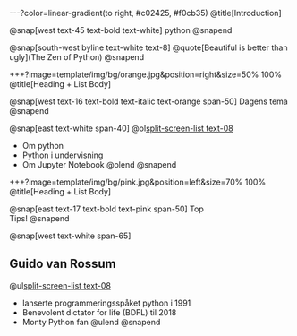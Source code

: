 ---?color=linear-gradient(to right, #c02425, #f0cb35)
@title[Introduction]


@snap[west text-45 text-bold text-white]
python
@snapend

@snap[south-west byline text-white text-8]
@quote[Beautiful is better than ugly](The Zen of Python)
@snapend

+++?image=template/img/bg/orange.jpg&position=right&size=50% 100%
@title[Heading + List Body]

@snap[west text-16 text-bold text-italic text-orange span-50]
Dagens tema
@snapend

@snap[east text-white span-40]
@ol[split-screen-list text-08](false)
- Om python
- Python i undervisning
- Om Jupyter Notebook
@olend
@snapend

+++?image=template/img/bg/pink.jpg&position=left&size=70% 100%
@title[Heading + List Body]

@snap[east text-17 text-bold text-pink span-50]
Top<br>Tips!
@snapend

@snap[west text-white span-65]
## Guido van Rossum
@ul[split-screen-list text-08](false)
- lanserte programmeringsspåket python i 1991
- Benevolent dictator for life (BDFL)  til 2018
- Monty Python fan
@ulend
@snapend

